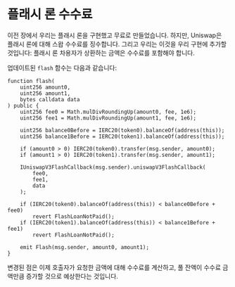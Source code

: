 # 플래시 론 수수료

이전 장에서 우리는 플래시 론을 구현했고 무료로 만들었습니다. 하지만, Uniswap은 플래시 론에 대해 스왑 수수료를 징수합니다. 그리고 우리는 이것을 우리 구현에 추가할 것입니다: 플래시 론 차용자가 상환하는 금액은 수수료를 포함해야 합니다.

업데이트된 `flash` 함수는 다음과 같습니다:
```solidity
function flash(
    uint256 amount0,
    uint256 amount1,
    bytes calldata data
) public {
    uint256 fee0 = Math.mulDivRoundingUp(amount0, fee, 1e6);
    uint256 fee1 = Math.mulDivRoundingUp(amount1, fee, 1e6);

    uint256 balance0Before = IERC20(token0).balanceOf(address(this));
    uint256 balance1Before = IERC20(token1).balanceOf(address(this));

    if (amount0 > 0) IERC20(token0).transfer(msg.sender, amount0);
    if (amount1 > 0) IERC20(token1).transfer(msg.sender, amount1);

    IUniswapV3FlashCallback(msg.sender).uniswapV3FlashCallback(
        fee0,
        fee1,
        data
    );

    if (IERC20(token0).balanceOf(address(this)) < balance0Before + fee0)
        revert FlashLoanNotPaid();
    if (IERC20(token1).balanceOf(address(this)) < balance1Before + fee1)
        revert FlashLoanNotPaid();

    emit Flash(msg.sender, amount0, amount1);
}
```

변경된 점은 이제 호출자가 요청한 금액에 대해 수수료를 계산하고, 풀 잔액이 수수료 금액만큼 증가할 것으로 예상한다는 것입니다.